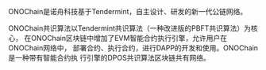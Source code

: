ONOChain是诺舟科技基于Tendermint，自主设计、研发的新一代公链网络。
 
 ONOChain共识算法以Tendermint共识算法（一种改进版的PBFT共识算法）为核心，
 在ONOChain区块链中增加了EVM智能合约执行引擎，允许用户在ONOChain网络中，
 部署合约、执行合约，进行DAPP的开发和使用。ONOChain是一种带有智能合约执
 行引擎的DPOS共识算法区块链共有网络。